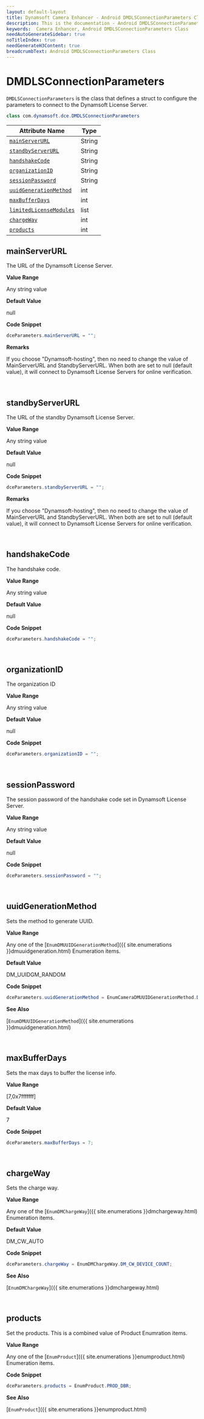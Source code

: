 ```yaml
---
layout: default-layout
title: Dynamsoft Camera Enhancer - Android DMDLSConnectionParameters Class
description: This is the documentation - Android DMDLSConnectionParameters Class page of Dynamsoft Camera Enhancer.
keywords:  Camera Enhancer, Android DMDLSConnectionParameters Class
needAutoGenerateSidebar: true
noTitleIndex: true
needGenerateH3Content: true
breadcrumbText: Android DMDLSConnectionParameters Class
---
```


# DMDLSConnectionParameters

`DMDLSConnectionParameters` is the class that defines a struct to configure the parameters to connect to the Dynamsoft License Server.

```java
class com.dynamsoft.dce.DMDLSConnectionParameters
```

| Attribute Name | Type |
| -------------- | ---- |
| [`mainServerURL`](#mainserverurl) | String |
| [`standbyServerURL`](#standbyserverurl) | String |
| [`handshakeCode`](#handshakecode) | String |
| [`organizationID`](#organizationid) | String |
| [`sessionPassword`](#sessionpassword) | String |
| [`uuidGenerationMethod`](#uuidgenerationmethod) | int |
| [`maxBufferDays`](#maxbufferdays) | int |
| [`limitedLicenseModules`](#limitedlicensemodules) | list |
| [`chargeWay`](#chargeway) | int |
| [`products`](#products) | int |

## mainServerURL

The URL of the Dynamsoft License Server.

**Value Range**

Any string value

**Default Value**

null

**Code Snippet**

```java
dceParameters.mainServerURL = "";
```

**Remarks**

If you choose "Dynamsoft-hosting", then no need to change the value of MainServerURL and StandbyServerURL. When both are set to null (default value), it will connect to Dynamsoft License Servers for online verification.

&nbsp;

## standbyServerURL

The URL of the standby Dynamsoft License Server.

**Value Range**

Any string value

**Default Value**

null

**Code Snippet**

```java
dceParameters.standbyServerURL = "";
```
**Remarks**

If you choose "Dynamsoft-hosting", then no need to change the value of MainServerURL and StandbyServerURL. When both are set to null (default value), it will connect to Dynamsoft License Servers for online verification.

&nbsp;


## handshakeCode

The handshake code.

**Value Range**

Any string value

**Default Value**

null

**Code Snippet**


```java
dceParameters.handshakeCode = "";
```

&nbsp;

## organizationID

The organization ID

**Value Range**

Any string value

**Default Value**

null

**Code Snippet**

```java
dceParameters.organizationID = "";
```

&nbsp;

## sessionPassword

The session password of the handshake code set in Dynamsoft License Server.

**Value Range**

Any string value

**Default Value**

null

**Code Snippet**

```java
dceParameters.sessionPassword = "";
```

&nbsp;

## uuidGenerationMethod

Sets the method to generate UUID.

**Value Range**

Any one of the [`EnumDMUUIDGenerationMethod`]({{ site.enumerations }}dmuuidgeneration.html) Enumeration items.

**Default Value**

DM_UUIDGM_RANDOM

**Code Snippet**


```java
dceParameters.uuidGenerationMethod = EnumCameraDMUUIDGenerationMethod.DM_UUIDGM_RANDOM;
```

**See Also**

[`EnumDMUUIDGenerationMethod`]({{ site.enumerations }}dmuuidgeneration.html)

&nbsp;

## maxBufferDays

Sets the max days to buffer the license info.

**Value Range**

[7,0x7fffffff]  

**Default Value**

7

**Code Snippet**

```java
dceParameters.maxBufferDays = 7;
```

&nbsp;

## chargeWay

Sets the charge way.

**Value Range**

Any one of the [`EnumDMChargeWay`]({{ site.enumerations }}dmchargeway.html) Enumeration items.

**Default Value**

DM_CW_AUTO

**Code Snippet**

```java
dceParameters.chargeWay = EnumDMChargeWay.DM_CW_DEVICE_COUNT;
```

**See Also**

[`EnumDMChargeWay`]({{ site.enumerations }}dmchargeway.html)

&nbsp;


## products

Set the products. This is a combined value of Product Enumration items.

**Value Range**

Any one of the [`EnumProduct`]({{ site.enumerations }}enumproduct.html) Enumeration items.

**Code Snippet**


```java
dceParameters.products = EnumProduct.PROD_DBR;
```

**See Also**

[`EnumProduct`]({{ site.enumerations }}enumproduct.html)
